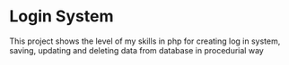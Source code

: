 # Login System
This project shows the level of my skills in php for creating log in system, saving, updating and deleting data from database in procedurial way

